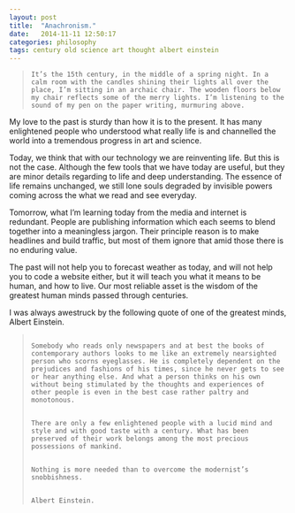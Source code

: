 ```yaml
---
layout: post
title:  "Anachronism."
date:   2014-11-11 12:50:17
categories: philosophy
tags: century old science art thought albert einstein
---
```


<blockquote class="phil">
<code class="quote">It’s the 15th century, in the middle of a spring night. In a calm room with the candles shining their lights all over the place, I’m sitting in an archaic chair. The wooden floors below my chair reflects some of the merry lights. I’m listening to the sound of my pen on the paper writing, murmuring above.</code>
</blockquote>

My love to the past is sturdy than how it is to the present. It has many enlightened people who understood what really life is and channelled the world into a tremendous progress in art and science.

Today, we think that with our technology we are reinventing life. But this is not the case. Although the few tools that we have today are useful, but they are minor details regarding to life and deep understanding. The essence of life remains unchanged, we still lone souls degraded by invisible powers coming across the what we read and see everyday.

Tomorrow, what I’m learning today from the media and internet is redundant. People are publishing information which each seems to blend together into a meaningless jargon. Their principle reason is to make headlines and build traffic, but most of them ignore that amid those there is no enduring value.

The past will not help you to forecast weather as today, and will not help you to code a website either, but it will teach you what it means to be human, and how to live. Our most reliable asset is the wisdom of the greatest human minds passed through centuries.

I was always awestruck by the following quote of one of the greatest minds, Albert Einstein.

<blockquote class="phil">
<code class="quote">
Somebody who reads only newspapers and at best the books of contemporary authors looks to me like an extremely nearsighted person who scorns eyeglasses. He is completely dependent on the prejudices and fashions of his times, since he never gets to see or hear anything else. And what a person thinks on his own without being stimulated by the thoughts and experiences of other people is even in the best case rather paltry and monotonous. <br> <br>
There are only a few enlightened people with a lucid mind and style and with good taste with a century. What has been preserved of their work belongs among the most precious possessions of mankind. <br> <br>
Nothing is more needed than to overcome the modernist’s snobbishness. <br> <br>
Albert Einstein.</code>
</blockquote>


